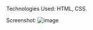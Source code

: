  Technologies Used: HTML, CSS.

Screenshot:
![image](https://github.com/user-attachments/assets/16c1b1ea-a389-4938-8cba-4025477aded0)

